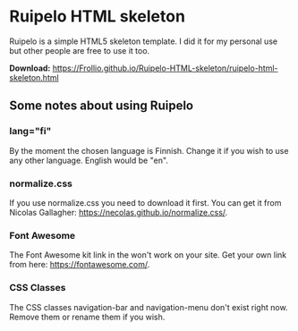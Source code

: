 # Ruipelo HTML skeleton

Ruipelo is a simple HTML5 skeleton template. I did it for my personal use but other people are free to use it too.

**Download:** https://Frollio.github.io/Ruipelo-HTML-skeleton/ruipelo-html-skeleton.html

## Some notes about using Ruipelo

### lang="fi"

By the moment the chosen language is Finnish. Change it if you wish to use any other language. English would be "en".

### normalize.css

If you use normalize.css you need to download it first. You can get it from Nicolas Gallagher: https://necolas.github.io/normalize.css/.

### Font Awesome

The Font Awesome kit link in the <head> won't work on your site. Get your own link from here: https://fontawesome.com/.

### CSS Classes

The CSS classes navigation-bar and navigation-menu don't exist right now. Remove them or rename them if you wish.
